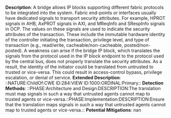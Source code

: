 **Description**: A bridge allows IP blocks supporting different fabric protocols to be integrated into the system. Fabric end-points or interfaces usually have dedicated signals to transport security attributes. For example, HPROT signals in AHB, AxPROT signals in AXI, and MReqInfo and SRespInfo signals in OCP. The values on these signals are used to indicate the security attributes of the transaction. These include the immutable hardware identity of the controller initiating the transaction, privilege level, and type of transaction (e.g., read/write, cacheable/non-cacheable, posted/non-posted). A weakness can arise if the bridge IP block, which translates the signals from the protocol used in the IP block endpoint to the protocol used by the central bus, does not properly translate the security attributes. As a result, the identity of the initiator could be translated from untrusted to trusted or vice-versa. This could result in access-control bypass, privilege escalation, or denial of service.
**Extended Description**: ::NATURE:ChildOf:CWE ID:284:VIEW ID:1000:ORDINAL:Primary::
**Detection Methods**: ::PHASE:Architecture and Design:DESCRIPTION:The translation must map signals in such a way that untrusted agents cannot map to trusted agents or vice-versa.::PHASE:Implementation:DESCRIPTION:Ensure that the translation maps signals in such a way that untrusted agents cannot map to trusted agents or vice-versa.::
**Potential Mitigations**: nan